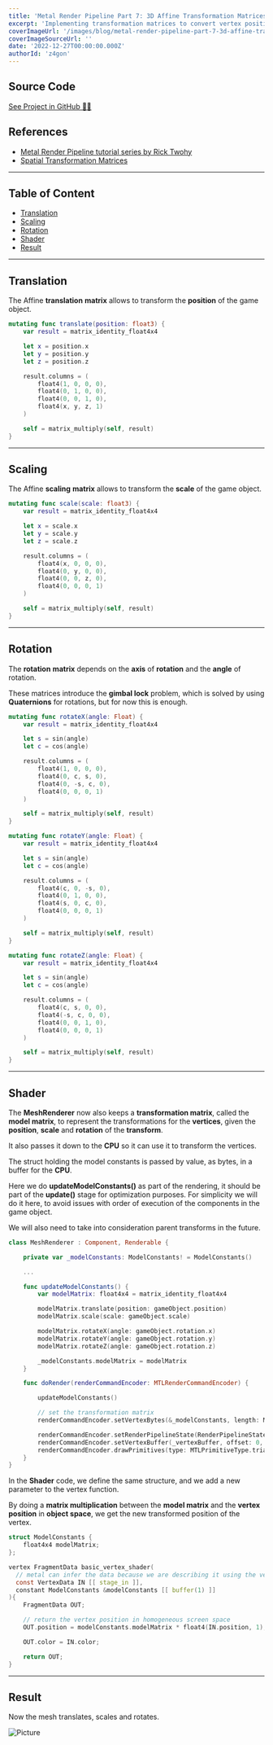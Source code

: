 ```yaml
---
title: 'Metal Render Pipeline Part 7: 3D Affine Transformation Matrices'
excerpt: 'Implementing transformation matrices to convert vertex positions from object space to world space, using the model matrix for transformations. Passing the matrix to the CPU using a buffer, and then doing the matrix multiplication for each vertex in the vertex shader function'
coverImageUrl: '/images/blog/metal-render-pipeline-part-7-3d-affine-transformation-matrices/cover.jpg'
coverImageSourceUrl: ''
date: '2022-12-27T00:00:00.000Z'
authorId: 'z4gon'
---
```


## Source Code

[See Project in GitHub 👩‍💻](https://github.com/z4gon/metal-render-pipeline)

## References

- [Metal Render Pipeline tutorial series by Rick Twohy](https://www.youtube.com/playlist?list=PLEXt1-oJUa4BVgjZt9tK2MhV_DW7PVDsg)
- [Spatial Transformation Matrices](https://www.brainvoyager.com/bv/doc/UsersGuide/CoordsAndTransforms/SpatialTransformationMatrices.html)

---

## Table of Content

- [Translation](#translation)
- [Scaling](#scaling)
- [Rotation](#rotation)
- [Shader](#shader)
- [Result](#result)

---

## Translation

The Affine **translation** **matrix** allows to transform the **position** of the game object.

```swift
mutating func translate(position: float3) {
    var result = matrix_identity_float4x4

    let x = position.x
    let y = position.y
    let z = position.z

    result.columns = (
        float4(1, 0, 0, 0),
        float4(0, 1, 0, 0),
        float4(0, 0, 1, 0),
        float4(x, y, z, 1)
    )

    self = matrix_multiply(self, result)
}
```

---

## Scaling

The Affine **scaling** **matrix** allows to transform the **scale** of the game object.

```swift
mutating func scale(scale: float3) {
    var result = matrix_identity_float4x4

    let x = scale.x
    let y = scale.y
    let z = scale.z

    result.columns = (
        float4(x, 0, 0, 0),
        float4(0, y, 0, 0),
        float4(0, 0, z, 0),
        float4(0, 0, 0, 1)
    )

    self = matrix_multiply(self, result)
}
```

---

## Rotation

The **rotation** **matrix** depends on the **axis** of **rotation** and the **angle** of rotation.

These matrices introduce the **gimbal lock** problem, which is solved by using **Quaternions** for rotations, but for now this is enough.

```swift
mutating func rotateX(angle: Float) {
    var result = matrix_identity_float4x4

    let s = sin(angle)
    let c = cos(angle)

    result.columns = (
        float4(1, 0, 0, 0),
        float4(0, c, s, 0),
        float4(0, -s, c, 0),
        float4(0, 0, 0, 1)
    )

    self = matrix_multiply(self, result)
}

mutating func rotateY(angle: Float) {
    var result = matrix_identity_float4x4

    let s = sin(angle)
    let c = cos(angle)

    result.columns = (
        float4(c, 0, -s, 0),
        float4(0, 1, 0, 0),
        float4(s, 0, c, 0),
        float4(0, 0, 0, 1)
    )

    self = matrix_multiply(self, result)
}

mutating func rotateZ(angle: Float) {
    var result = matrix_identity_float4x4

    let s = sin(angle)
    let c = cos(angle)

    result.columns = (
        float4(c, s, 0, 0),
        float4(-s, c, 0, 0),
        float4(0, 0, 1, 0),
        float4(0, 0, 0, 1)
    )

    self = matrix_multiply(self, result)
}
```

---

## Shader

The **MeshRenderer** now also keeps a **transformation matrix**, called the **model matrix**, to represent the transformations for the **vertices**, given the **position**, **scale** and **rotation** of the **transform**.

It also passes it down to the **CPU** so it can use it to transform the vertices.

The struct holding the model constants is passed by value, as bytes, in a buffer for the **CPU**.

Here we do **updateModelConstants()** as part of the rendering, it should be part of the **update()** stage for optimization purposes. For simplicity we will do it here, to avoid issues with order of execution of the components in the game object.

We will also need to take into consideration parent transforms in the future.

```swift
class MeshRenderer : Component, Renderable {

    private var _modelConstants: ModelConstants! = ModelConstants()

    ...

    func updateModelConstants() {
        var modelMatrix: float4x4 = matrix_identity_float4x4

        modelMatrix.translate(position: gameObject.position)
        modelMatrix.scale(scale: gameObject.scale)

        modelMatrix.rotateX(angle: gameObject.rotation.x)
        modelMatrix.rotateY(angle: gameObject.rotation.y)
        modelMatrix.rotateZ(angle: gameObject.rotation.z)

        _modelConstants.modelMatrix = modelMatrix
    }

    func doRender(renderCommandEncoder: MTLRenderCommandEncoder) {

        updateModelConstants()

        // set the transformation matrix
        renderCommandEncoder.setVertexBytes(&_modelConstants, length: ModelConstants.stride, index: 1)

        renderCommandEncoder.setRenderPipelineState(RenderPipelineStateCache.getPipelineState(.Basic))
        renderCommandEncoder.setVertexBuffer(_vertexBuffer, offset: 0, index: 0)
        renderCommandEncoder.drawPrimitives(type: MTLPrimitiveType.triangle, vertexStart: 0, vertexCount: _mesh.vertices.count)
    }
}
```

In the **Shader** code, we define the same structure, and we add a new parameter to the vertex function.

By doing a **matrix multiplication** between the **model matrix** and the **vertex position** in **object space**, we get the new transformed position of the vertex.

```c
struct ModelConstants {
    float4x4 modelMatrix;
};

vertex FragmentData basic_vertex_shader(
  // metal can infer the data because we are describing it using the vertex descriptor
  const VertexData IN [[ stage_in ]],
  constant ModelConstants &modelConstants [[ buffer(1) ]]
){
    FragmentData OUT;

    // return the vertex position in homogeneous screen space
    OUT.position = modelConstants.modelMatrix * float4(IN.position, 1);

    OUT.color = IN.color;

    return OUT;
}
```

---

## Result

Now the mesh translates, scales and rotates.

![Picture](/images/blog/metal-render-pipeline-part-7-3d-affine-transformation-matrices/cover.jpg)
